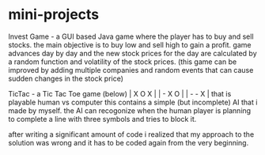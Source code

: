 # mini-projects

Invest Game - 
a GUI based Java game where the player has to buy and sell stocks.
the main objective is to buy low and sell high to gain a profit.
game advances day by day and the new stock prices for the day are
calculated by a random function and volatility of the stock prices.
(this game can be improved by adding multiple companies and random 
events that can cause sudden changes in the stock price)

TicTac -
a Tic Tac Toe game (below)
| X O X |
| - X O |
| - - X |
that is playable human vs computer
this contains a simple (but incomplete) AI that i made by myself.
the AI can recogonize when the human player is planning to complete
a line with three symbols and tries to block it.

after writing a significant amount of code i realized that my 
approach to the solution was wrong and it has to be coded again 
from the very beginning.
